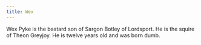 ```yaml
---
title: Wex
---
```


Wex Pyke is the bastard son of Sargon Botley of Lordsport. He is the squire of Theon Greyjoy. He is twelve years old and was born dumb.


